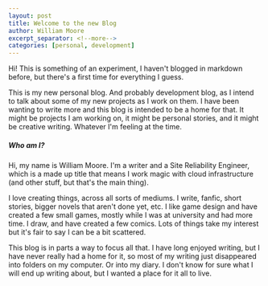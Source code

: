 ```yaml
---
layout: post
title: Welcome to the new Blog
author: William Moore
excerpt_separator: <!--more-->
categories: [personal, development]
---
```


Hi! This is something of an experiment, I haven't blogged in markdown before, but there's a first time for everything
I guess. 

This is my new personal blog. And probably development blog, as I intend to talk about some of my new projects
as I work on them. I have been wanting to write more and this blog is intended to be a home for that. It might be
projects I am working on, it might be personal stories, and it might be creative writing. Whatever I'm feeling at the 
time.

<!--more-->

##### Who am I?
Hi, my name is William Moore. I'm a writer and a Site Reliability Engineer, which is a made up title that means I work
magic with cloud infrastructure (and other stuff, but that's the main thing). 

I love creating things, across all sorts of mediums. I write, fanfic, short stories, bigger novels that aren't done yet,
etc. I like game design and have created a few small games, mostly while I was at university and had more time. 
I draw, and have created a few comics. Lots of things take my interest but it's fair to say I can be a bit scattered.

This blog is in parts a way to focus all that. I have long enjoyed writing, but I have never really had a home for it,
so most of my writing just disappeared into folders on my computer. Or into my diary. I don't know for sure what I will
end up writing about, but I wanted a place for it all to live. 

